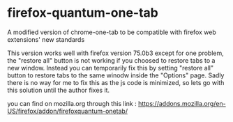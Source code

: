 # firefox-quantum-one-tab
A modified version of chrome-one-tab to be compatible with firefox web extensions' new standards  
   
This version works well with firefox version 75.0b3 except for one problem, the "restore all" button is not working 
if you choosed to restore tabs to a new window. Instead you can temporarily fix this by setting "restore all" button 
to restore tabs to the same winodw inside the "Options" page. Sadly there is no way for me to fix this as the js code
is minimized, so lets go with this solution until the author fixes it.  
   
you can find on mozilla.org through this link : https://addons.mozilla.org/en-US/firefox/addon/firefoxquantum-onetab/
